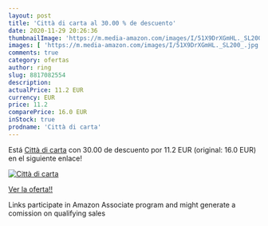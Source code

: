 ```yaml
---
layout: post
title: 'Città di carta al 30.00 % de descuento'
date: 2020-11-29 20:26:36
thumbnailImage: 'https://m.media-amazon.com/images/I/51X9DrXGmHL._SL200_.jpg'
images: [ 'https://m.media-amazon.com/images/I/51X9DrXGmHL._SL200_.jpg' ]
comments: true
category: ofertas
author: ring
slug: 8817082554
description:
actualPrice: 11.2 EUR
currency: EUR
price: 11.2
comparePrice: 16.0 EUR
inStock: true
prodname: 'Città di carta'
---
```


Está [Città di carta](https://www.amazon.it/dp/8817082554/?tag=tolees00-21) con 30.00 de descuento por 11.2 EUR (original: 16.0 EUR) en el siguiente enlace!

[![Città di carta](https://m.media-amazon.com/images/I/51X9DrXGmHL._SL200_.jpg)](https://www.amazon.it/dp/8817082554/?tag=tolees00-21)

[Ver la oferta!!](https://www.amazon.it/dp/8817082554/?tag=tolees00-21)

Links participate in Amazon Associate program and might generate a comission on qualifying sales


